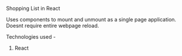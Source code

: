 Shopping List in React

Uses components to mount and unmount as a single page application. Doesnt require entire webpage reload. 

Technologies used - 
  1. React

